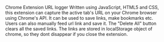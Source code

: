 Chrome Extension URL logger
Written using JavaScript, HTML5 and CSS, this extension can capture the active tab's URL on your Chrome browser using Chrome's API.
It can be used to save links, make bookmarks etc.
Users can also manually feed url link and save it. The "Delete All" button clears all the saved links.
The links are stored in localStorage object of chrome, so they dont disappear if you close the extension.
